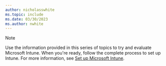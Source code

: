 ```yaml
---
author: nicholasswhite
ms.topic: include
ms.date: 03/30/2023
ms.author: nwhite
---
```


> [!NOTE]
> Use the information provided in this series of topics to try and evaluate Microsoft Intune. When you're ready, follow the complete process to set up Intune. For more information, see [Set up Microsoft Intune](../fundamentals/deployment-plan-setup.md).